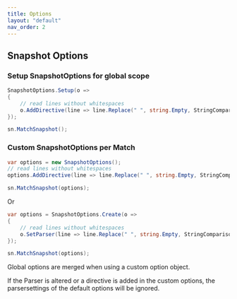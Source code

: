 ```yaml
---
title: Options
layout: "default"
nav_order: 2
---
```

## Snapshot Options

### Setup SnapshotOptions for global scope
```csharp
SnapshotOptions.Setup(o =>
{
    // read lines without whitespaces
    o.AddDirective(line => line.Replace(" ", string.Empty, StringComparison.OrdinalIgnoreCase));
});

sn.MatchSnapshot();
```

### Custom SnapshotOptions per Match
```csharp
var options = new SnapshotOptions();
// read lines without whitespaces
options.AddDirective(line => line.Replace(" ", string.Empty, StringComparison.OrdinalIgnoreCase));

sn.MatchSnapshot(options);
```
Or
```csharp
var options = SnapshotOptions.Create(o =>
{
    // read lines without whitespaces
    o.SetParser(line => line.Replace(" ", string.Empty, StringComparison.OrdinalIgnoreCase));
});

sn.MatchSnapshot(options);
```

Global options are merged when using a custom option object. 

If the Parser is altered or a directive is added in the custom options, the parsersettings of the default options will be ignored.